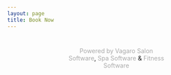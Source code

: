 ```yaml
---
layout: page
title: Book Now
---
```


<div id='frameTitle' class='embedded-widget-title' style='font-size: 23px; color: #333;font-family:Arial, Helvetica, sans-serif; line-height:24px; padding: 18px 10px 8px; text-align: center; -webkit-box-sizing: border-box; -moz-box-sizing: border-box; box-sizing: border-box;'></div>
<div class="vagaro" style="width:250px; padding:0; border:0; margin:0 auto; text-align:center;"><style>.vagaro a {font-size:14px; color:#AAA; text-decoration:none;}</style><a href="https://sales.vagaro.com/">Powered by Vagaro</a>&nbsp;<a href="https://sales.vagaro.com/salon-software">Salon Software</a>,&nbsp;<a href="https://sales.vagaro.com/spa-software">Spa Software</a>&nbsp;&amp;&nbsp;<a href="https://sales.vagaro.com/fitness-software">Fitness Software</a><script type="text/javascript" src="https://www.vagaro.com//resources/WidgetEmbeddedLoader/OZqnCZapDp8cT3qmV35y79oz34mC2PeFJ4mC30m9dSycPCu7gevEhAJDXwPW?v=2nzbEdl9VcTDlkOjSBlhT2Xo95VAHrjoB4u1rw92Czy0#"></script></div>
